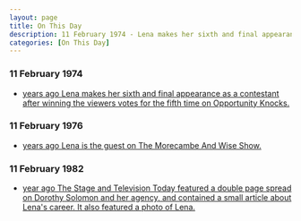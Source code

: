 ```yaml
---
layout: page
title: On This Day
description: 11 February 1974 - Lena makes her sixth and final appearance as a contestant after winning the viewers votes for the fifth time on Opportunity Knocks. 11 February 1982 - The Stage and Television Today featured a double page spread on Dorothy Solomon and her agency, and contained a small article about Lena's career. It also featured a photo of Lena.
categories: [On This Day]
---
```


### 11 February 1974
* [<span id="age1"></span> years ago Lena makes her sixth and final appearance as a contestant after winning the viewers votes for the fifth time on Opportunity Knocks.](/thames%20television/opportunity%20knocks/1974/02/11/opportunity-knocks.html)

### 11 February 1976
* [<span id="age2"></span> years ago Lena is the guest on The Morecambe And Wise Show.](/bbc%20one/bbc%20two/1976/02/11/the-morecambe-and-wise-show.html)



### 11 February 1982
* [<span id="age3"></span> year ago The Stage and Television Today featured a double page spread on Dorothy Solomon and her agency, and contained a small article about Lena's career. It also featured a photo of Lena.](/the%20stage%20and%20television%20today/1982/02/11/the-stage-and-television-today.html)

<!-- Script for calculating number of years ago -->
<script>
var dob = '19740211';
var year = Number(dob.substr(0, 4));
var month = Number(dob.substr(4, 2)) - 1;
var day = Number(dob.substr(6, 2));
var today = new Date();
var age1 = today.getFullYear() - year;
if (today.getMonth() < month || (today.getMonth() == month && today.getDate() < day)) {
  age1--;
}
document.getElementById("age1").innerHTML=age1;

var dob = '19760211';
var year = Number(dob.substr(0, 4));
var month = Number(dob.substr(4, 2)) - 1;
var day = Number(dob.substr(6, 2));
var today = new Date();
var age2 = today.getFullYear() - year;
if (today.getMonth() < month || (today.getMonth() == month && today.getDate() < day)) {
age2--;
}
document.getElementById("age2").innerHTML=age2;

var dob = '19820211';
var year = Number(dob.substr(0, 4));
var month = Number(dob.substr(4, 2)) - 1;
var day = Number(dob.substr(6, 2));
var today = new Date();
var age3 = today.getFullYear() - year;
if (today.getMonth() < month || (today.getMonth() == month && today.getDate() < day)) {
age3--;
}
document.getElementById("age3").innerHTML=age3;
</script>

